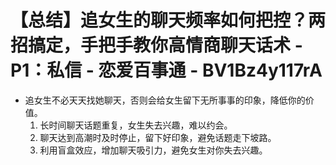 # 【总结】追女生的聊天频率如何把控？两招搞定，手把手教你高情商聊天话术 - P1：私信 - 恋爱百事通 - BV1Bz4y117rA

-   追女生不必天天找她聊天，否则会给女生留下无所事事的印象，降低你的价值。
    1.  长时间聊天话题重复，女生失去兴趣，难以约会。
    2.  聊天达到高潮时及时停止，留下好印象，避免话题走下坡路。
    3.  利用盲盒效应，增加聊天吸引力，避免女生对你失去兴趣。